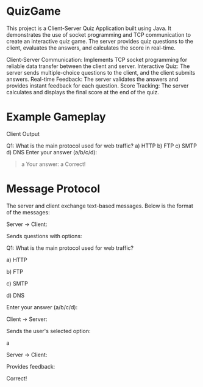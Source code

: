 # QuizGame

This project is a Client-Server Quiz Application built using Java. It demonstrates the use of socket programming and TCP communication to create an interactive quiz game. The server provides quiz questions to the client, evaluates the answers, and calculates the score in real-time.

Client-Server Communication: Implements TCP socket programming for reliable data transfer between the client and server.
Interactive Quiz: The server sends multiple-choice questions to the client, and the client submits answers.
Real-time Feedback: The server validates the answers and provides instant feedback for each question.
Score Tracking: The server calculates and displays the final score at the end of the quiz.

# Example Gameplay

Client Output

Q1: What is the main protocol used for web traffic?
a) HTTP 
b) FTP
c) SMTP
d) DNS
Enter your answer (a/b/c/d):
> a
Your answer: a
Correct!

# Message Protocol

The server and client exchange text-based messages. Below is the format of the messages:

Server → Client:

Sends questions with options:

Q1: What is the main protocol used for web traffic?

a) HTTP

b) FTP

c) SMTP

d) DNS

Enter your answer (a/b/c/d):

Client → Server:

Sends the user's selected option:

a

Server → Client:

Provides feedback:

Correct!





